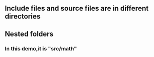 ## Include files and source files are in different directories
## Nested folders
### In this demo,it is "src/math"

